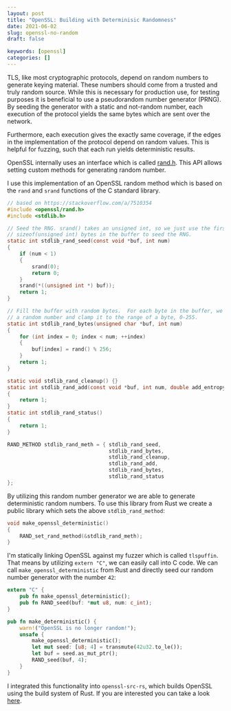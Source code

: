 ```yaml
---
layout: post
title: "OpenSSL: Building with Determinisic Randomness"
date: 2021-06-02
slug: openssl-no-random
draft: false

keywords: [openssl]
categories: []
---
```


TLS, like most cryptographic protocols, depend on random numbers to generate keying material. These numbers should come from a trusted and truly random source.
While this is necessary for production use, for testing purposes it is beneficial to use a pseudorandom number generator (PRNG). By seeding the generator with a static and not-random number, each execution of the protocol yields the same bytes which are sent over the network.

Furthermore, each execution gives the exactly same coverage, if the edges in the implementation of the protocol depend on random values. This is helpful for fuzzing, such that each run yields deterministic results.

OpenSSL internally uses an interface which is called [rand.h](https://www.openssl.org/docs/man1.0.2/man3/rand.html). This API allows setting custom methods for generating random number.

I use this implementation of an OpenSSL random method which is based on the `rand` and `srand` functions of the C standard library.

```c
// based on https://stackoverflow.com/a/7510354
#include <openssl/rand.h>
#include <stdlib.h>

// Seed the RNG. srand() takes an unsigned int, so we just use the first
// sizeof(unsigned int) bytes in the buffer to seed the RNG.
static int stdlib_rand_seed(const void *buf, int num)
{
    if (num < 1)
    {
        srand(0);
        return 0;
    }
    srand(*((unsigned int *) buf));
    return 1;
}

// Fill the buffer with random bytes.  For each byte in the buffer, we generate
// a random number and clamp it to the range of a byte, 0-255.
static int stdlib_rand_bytes(unsigned char *buf, int num)
{
    for (int index = 0; index < num; ++index)
    {
        buf[index] = rand() % 256;
    }
    return 1;
}

static void stdlib_rand_cleanup() {}
static int stdlib_rand_add(const void *buf, int num, double add_entropy)
{
    return 1;
}
static int stdlib_rand_status()
{
    return 1;
}

RAND_METHOD stdlib_rand_meth = { stdlib_rand_seed,
                                 stdlib_rand_bytes,
                                 stdlib_rand_cleanup,
                                 stdlib_rand_add,
                                 stdlib_rand_bytes,
                                 stdlib_rand_status
};
```

By utilizing this random number generator we are able to generate deterministic random numbers. To use this library from Rust we create a public library which sets the above `stdlib_rand_method`:

```c
void make_openssl_deterministic()
{
    RAND_set_rand_method(&stdlib_rand_meth);
}
```

I'm statically linking OpenSSL against my fuzzer which is called `tlspuffin`. That means by utilizing `extern "C"`, we can easily call into C code. 
We can call `make_openssl_deterministic` from Rust and directly seed our random number generator with the number `42`:

```rust
extern "C" {
    pub fn make_openssl_deterministic();
    pub fn RAND_seed(buf: *mut u8, num: c_int);
}

pub fn make_deterministic() {
    warn!("OpenSSL is no longer random!");
    unsafe {
        make_openssl_deterministic();
        let mut seed: [u8; 4] = transmute(42u32.to_le());
        let buf = seed.as_mut_ptr();
        RAND_seed(buf, 4);
    }
}
```

I integrated this functionality into `openssl-src-rs`, which builds OpenSSL using the build system of Rust. If you are interested you can take a look [here](https://github.com/maxammann/openssl-src-rs/blob/fuzz/src/lib.rs#L177).